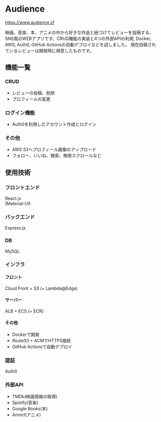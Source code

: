# Audience
<a href='https://www.audience.cf' target='_blank'>https://www.audience.cf</a>

映画、音楽、本、アニメの中から好きな作品と紐づけてレビューを投稿する、SNS風のWEBアプリです。CRUD機能の実装と4つの外部APIの利用, Docker, AWS, Auth0, GitHub Actionsの自動デプロイなどを試しました。
現在投稿されているレビューは開発時に用意したものです。
## 機能一覧
### CRUD
- レビューの投稿、削除
- プロフィールの変更
### ログイン機能
- Auth0を利用したアカウント作成とログイン
### その他
- AWS S3へプロフィール画像のアップロード
- フォロー、いいね、検索、無限スクロールなど
## 使用技術
### フロントエンド
React.js  
(Material-UI)
### バックエンド
Express.js
### DB
MySQL
### インフラ
#### フロント  
  Cloud Front + S3 (+ Lambda@Edge)
#### サーバー  
  ALB + ECS (+ ECR)
#### その他
- Dockerで開発
- Route53 + ACMでHTTPS接続  
- GitHub Actionsで自動デプロイ
### 認証
Auth0
### 外部API
- TMDb(映画情報の取得)
- Spotify(音楽)
- Google Books(本)
- Annict(アニメ)